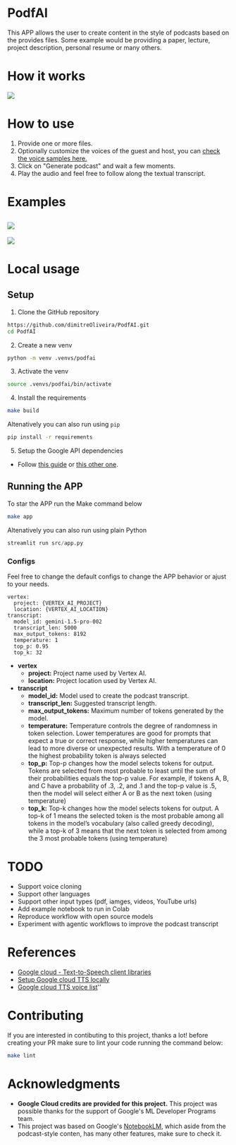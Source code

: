 # PodfAI
This APP allows the user to create content in the style of podcasts based on the provides files. Some example would be providing a paper, lecture, project description, personal resume or many others.

# How it works

![](assets/diagram.jpg)

# How to use
1. Provide one or more files.
2. Optionally customize the voices of the guest and host, you can [check the voice samples here.](https://cloud.google.com/text-to-speech/docs/voices)
3. Click on "Generate podcast" and wait a few moments.
4. Play the audio and feel free to follow along the textual transcript.

# Examples

![](assets/app.png)
---
![](assets/app1.png)

# Local usage

## Setup
1. Clone the GitHub repository
```bash
https://github.com/dimitreOliveira/PodfAI.git
cd PodfAI
```
2. Create a new venv
```bash
python -m venv .venvs/podfai
```
3. Activate the venv
```bash
source .venvs/podfai/bin/activate
```
4. Install the requirements
```bash
make build
```

Altenatively you can also run using `pip`
```bash
pip install -r requirements
```
5. Setup the Google API dependencies
- Follow [this guide](https://github.com/googleapis/google-cloud-python/tree/main/packages/google-cloud-texttospeech#python-client-for-google-cloud-text-to-speech) or [this other one](https://cloud.google.com/text-to-speech/docs/libraries).

## Running the APP

To star the APP run the Make command below
```bash
make app
```

Altenatively you can also run using plain Python
```python
streamlit run src/app.py
```

### Configs
Feel free to change the default configs to change the APP behavior or ajust to your needs.
```
vertex:
  project: {VERTEX_AI_PROJECT}
  location: {VERTEX_AI_LOCATION}
transcript:
  model_id: gemini-1.5-pro-002
  transcript_len: 5000
  max_output_tokens: 8192
  temperature: 1
  top_p: 0.95
  top_k: 32
```
- **vertex**
  - **project:** Project name used by Vertex AI.
  - **location:** Project location used by Vertex AI.
- **transcript**
  - **model_id:** Model used to create the podcast transcript.
  - **transcript_len:** Suggested transcript length.
  - **max_output_tokens:** Maximum number of tokens generated by the model.
  - **temperature:** Temperature controls the degree of randomness in token selection. Lower temperatures are good for prompts that expect a true or correct response, while higher temperatures can lead to more diverse or unexpected results. With a temperature of 0 the highest probability token is always selected
  - **top_p:** Top-p changes how the model selects tokens for output. Tokens are selected from most probable to least until the sum of their probabilities equals the top-p value. For example, if tokens A, B, and C have a probability of .3, .2, and .1 and the top-p value is .5, then the model will select either A or B as the next token (using temperature)
  - **top_k:** Top-k changes how the model selects tokens for output. A top-k of 1 means the selected token is the most probable among all tokens in the model’s vocabulary (also called greedy decoding), while a top-k of 3 means that the next token is selected from among the 3 most probable tokens (using temperature)

# TODO
- Support voice cloning
- Support other languages
- Support other input types (pdf, iamges, videos, YouTube urls)
- Add example notebook to run in Colab
- Reproduce workflow with open source models
- Experiment with agentic workflows to improve the podcast transcript

# References
- [Google cloud - Text-to-Speech client libraries](https://cloud.google.com/text-to-speech/docs/libraries)
- [Setup Google cloud TTS locally](https://github.com/googleapis/google-cloud-python/tree/main/packages/google-cloud-texttospeech#python-client-for-google-cloud-text-to-speech)
- [Google cloud TTS voice list](https://cloud.google.com/text-to-speech/docs/voices)''


# Contributing
If you are interested in contibuting to this project, thanks a lot! before creating your PR make sure to lint your code running the command below:

```bash
make lint
```

# Acknowledgments
- **Google Cloud credits are provided for this project.** This project was possible thanks for the support of Google's ML Developer Programs team.
- This project was based on Google's [NotebookLM](https://notebooklm.google.com), which aside from the podcast-style conten, has many other features, make sure to check it.